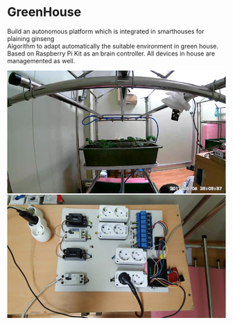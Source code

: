 # GreenHouse

Build an autonomous platform which is integrated in smarthouses for plaining ginseng \
Algorithm to adapt automatically the suitable environment in green house.
Based on Raspberry Pi Kit as an brain controller. All devices in house are managemented as well.


![alt tag](https://github.com/icqrx/GreenHouse/blob/master/Picture1.png?raw=true)
![alt tag](https://github.com/icqrx/GreenHouse/blob/master/Picture2.png?raw=true)
